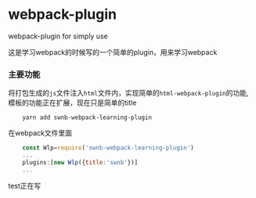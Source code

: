 # webpack-plugin
webpack-plugin for simply use 

这是学习webpack的时候写的一个简单的plugin，用来学习webpack
### 主要功能

将打包生成的`js`文件注入`html`文件内，实现简单的`html-webpack-plugin`的功能,模板的功能正在扩展，现在只是简单的title

```shell
    yarn add swnb-webpack-learning-plugin
```
在webpack文件里面

```javascript
    const Wlp=require('swnb-webpack-learning-plugin')
    ...
    plugins:[new Wlp({title:'swnb'})]
    ...
```

test正在写